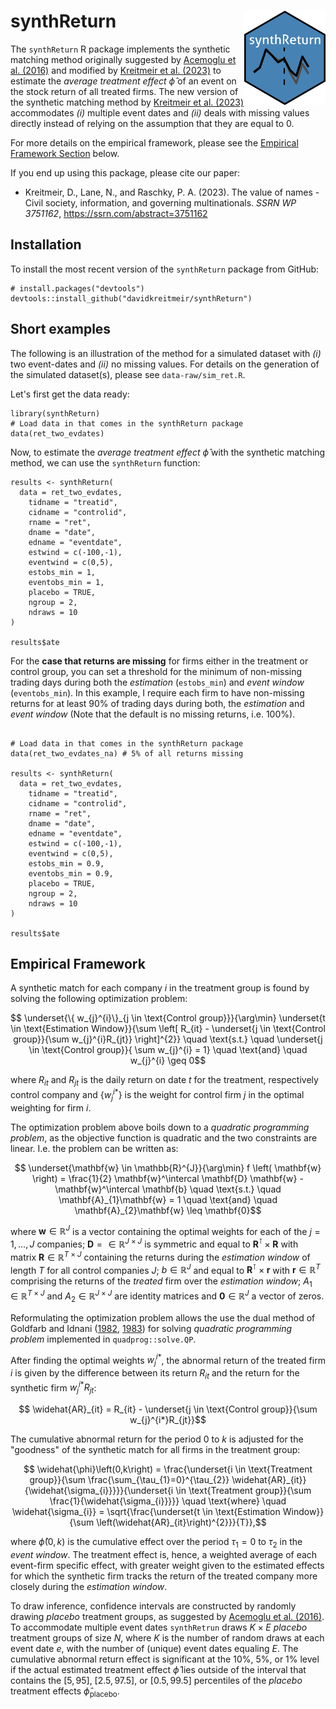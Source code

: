# synthReturn <img src="inst/figures/synthReturn.png" align="right" alt="" width="130" />

The `synthReturn` R package implements the synthetic matching method originally suggested by [Acemoglu et al. (2016)](https://www.sciencedirect.com/science/article/abs/pii/S0304405X16300605) and modified by [Kreitmeir et al. (2023)](https://papers.ssrn.com/sol3/papers.cfm?abstract_id=3751162) to estimate the *average treatment effect* $\widehat{\phi}$ of an event on the stock return of all treated firms. The new version of the synthetic matching method by [Kreitmeir et al. (2023)](https://papers.ssrn.com/sol3/papers.cfm?abstract_id=3751162) accommodates *(i)* multiple event dates and *(ii)* deals with missing values directly instead of relying on the assumption that they are equal to 0.

For more details on the empirical framework, please see the [Empirical Framework Section](#empirical-framework) below.

If you end up using this package, please cite our paper:

* Kreitmeir, D., Lane, N., and Raschky, P. A. (2023). The value of names - Civil society, information, and governing multinationals. *SSRN WP 3751162*, https://ssrn.com/abstract=3751162


## Installation

To install the most recent version of the `synthReturn` package from GitHub:
```
# install.packages("devtools")
devtools::install_github("davidkreitmeir/synthReturn")
```

## Short examples

The following is an illustration of the method for a simulated dataset with *(i)* two event-dates and *(ii)* no missing values. For details on the generation of the simulated dataset(s), please see `data-raw/sim_ret.R`.

Let's first get the data ready:
```
library(synthReturn)
# Load data in that comes in the synthReturn package
data(ret_two_evdates)
```
Now, to estimate the *average treatment effect* $\widehat{\phi}$ with the synthetic matching method, we can use the `synthReturn` function:
```
results <- synthReturn(
  data = ret_two_evdates,
    tidname = "treatid",
    cidname = "controlid",
    rname = "ret",
    dname = "date",
    edname = "eventdate",
    estwind = c(-100,-1),
    eventwind = c(0,5),
    estobs_min = 1,
    eventobs_min = 1,
    placebo = TRUE,
    ngroup = 2,
    ndraws = 10
)

results$ate
```

For the **case that returns are missing** for firms either in the treatment or control group, you can set a threshold for the minimum of non-missing trading days during both the *estimation* (`estobs_min`) and *event window* (`eventobs_min`). In this example, I require each firm to have non-missing returns for at least 90% of trading days during both, the *estimation* and *event window* (Note that the default is no missing returns, i.e. 100%).

```

# Load data in that comes in the synthReturn package
data(ret_two_evdates_na) # 5% of all returns missing

results <- synthReturn(
  data = ret_two_evdates,
    tidname = "treatid",
    cidname = "controlid",
    rname = "ret",
    dname = "date",
    edname = "eventdate",
    estwind = c(-100,-1),
    eventwind = c(0,5),
    estobs_min = 0.9,
    eventobs_min = 0.9,
    placebo = TRUE,
    ngroup = 2,
    ndraws = 10
)

results$ate
```


## Empirical Framework

A synthetic match for each company $i$ in the treatment group is found by solving the following optimization problem:
```math
  \underset{\{ w_{j}^{i}\}_{j \in \text{Control group}}}{\arg\min} \underset{t \in \text{Estimation Window}}{\sum \left[ R_{it} - \underset{j \in \text{Control group}}{\sum w_{j}^{i}R_{jt}} \right]^{2}} \quad
  \text{s.t.} \quad  \underset{j \in \text{Control group}}{ \sum w_{j}^{i} = 1}
  \quad \text{and} \quad w_{j}^{i} \geq 0
```
where $R_{it}$ and $R_{jt}$ is the daily return on date $t$ for the treatment, respectively control company and $\{w_{j}^{i*}\}$ is the weight for control firm $j$ in the optimal weighting for firm $i$.

The optimization problem above boils down to a *quadratic programming problem*, as the objective function is quadratic and the two constraints are linear. I.e. the problem can be written as:
```math
       \underset{\mathbf{w} \in \mathbb{R}^{J}}{\arg\min} f \left( \mathbf{w} \right) = \frac{1}{2} \mathbf{w}^\intercal  \mathbf{D} \mathbf{w} - \mathbf{w}^\intercal \mathbf{b} \quad
    \text{s.t.} \quad
    \mathbf{A}_{1}\mathbf{w} = 1 \quad \text{and} \quad
    \mathbf{A}_{2}\mathbf{w} \leq \mathbf{0}
```
where $\mathbf{w} \in \mathbb{R}^{J}$ is a vector containing the optimal weights for each of the $j = 1,...,J$ companies; $\mathbf{D} = \in \mathbb{R}^{J \times J}$ is symmetric and equal to $\mathbf{R}^\intercal \times \mathbf{R}$ with matrix $\mathbf{R} \in \mathbb{R}^{T \times J}$ containing the returns during the *estimation window* of length $T$ for all control companies $J$; $b \in \mathbb{R}^{J}$ and equal to $\mathbf{R}^\intercal \times \mathbf{r}$ with $\mathbf{r} \in \mathbb{R}^{T}$ comprising the returns of the *treated* firm over the *estimation window*; $A_{1} \in \mathbb{R}^{T \times J}$ and $A_{2} \in \mathbb{R}^{J \times J}$ are identity matrices and $\mathbf{0} \in \mathbb{R}^{J}$ a vector of zeros.

Reformulating the optimization problem allows the use the dual method of Goldfarb and Idnani ([1982](https://link.springer.com/chapter/10.1007/BFb0092976), [1983](https://link.springer.com/article/10.1007/BF02591962)) for solving *quadratic programming problem* implemented in `quadprog::solve.QP`.

After finding the optimal weights $w_{j}^{i*}$, the abnormal return of the treated firm $i$ is given by the difference between its return $R_{it}$ and the return for the synthetic firm $w_{j}^{i*}R_{jt}$:
```math
  \widehat{AR}_{it} = R_{it} - \underset{j \in \text{Control group}}{\sum w_{j}^{i*}R_{jt}}
```

The cumulative abnormal return for the period $0$ to $k$ is adjusted for the "goodness" of the synthetic match for all firms in the treatment group:
```math
    \widehat{\phi}\left(0,k\right) = \frac{\underset{i \in \text{Treatment group}}{\sum \frac{\sum_{\tau_{1}=0}^{\tau_{2}} \widehat{AR}_{it}}{\widehat{\sigma_{i}}}}}{\underset{i \in \text{Treatment group}}{\sum \frac{1}{\widehat{\sigma_{i}}}}} \quad
    \text{where} \quad  \widehat{\sigma_{i}} = \sqrt{\frac{\underset{t \in \text{Estimation Window}}{\sum \left(\widehat{AR}_{it}\right)^{2}}}{T}},
```
where $\widehat{\phi}\left(0,k\right)$ is the cumulative effect over the period $\tau_{1}=0$ to $\tau_{2}$ in the *event window*. The treatment effect is, hence, a weighted average of each event-firm specific effect, with greater weight given to the estimated effects for which the synthetic firm tracks the return of the treated company more closely during the *estimation window*.

To draw inference, confidence intervals are constructed by randomly drawing *placebo* treatment groups, as suggested by [Acemoglu et al. (2016)](https://www.sciencedirect.com/science/article/abs/pii/S0304405X16300605). To accommodate multiple event dates `synthRetrun` draws $K \times E$ *placebo* treatment groups of size $N$, where $K$ is the number of random draws at each event date $e$, with the number of (unique) event dates equaling $E$. The cumulative abnormal return effect is significant at the 10\%, 5\%, or 1\% level if the actual estimated treatment effect $\widehat{\phi}$ lies outside of the interval that contains the $\left[5,95\right]$, $\left[2.5,97.5\right]$, or $\left[0.5,99.5\right]$ percentiles of the *placebo* treatment effects $\widehat{\phi}_{\text{placebo}}$.
